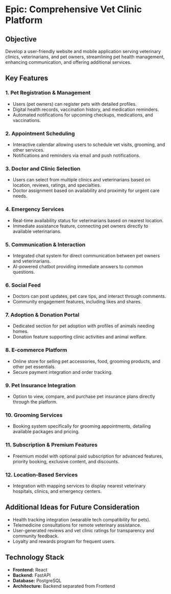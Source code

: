 
# Epic: Comprehensive Vet Clinic Platform

## Objective
Develop a user-friendly website and mobile application serving veterinary clinics, veterinarians, and pet owners, streamlining pet health management, enhancing communication, and offering additional services.

## Key Features

### 1. Pet Registration & Management
- Users (pet owners) can register pets with detailed profiles.
- Digital health records, vaccination history, and medication reminders.
- Automated notifications for upcoming checkups, medications, and vaccinations.

### 2. Appointment Scheduling
- Interactive calendar allowing users to schedule vet visits, grooming, and other services.
- Notifications and reminders via email and push notifications.

### 3. Doctor and Clinic Selection
- Users can select from multiple clinics and veterinarians based on location, reviews, ratings, and specialties.
- Doctor assignment based on availability and proximity for urgent care needs.

### 4. Emergency Services
- Real-time availability status for veterinarians based on nearest location.
- Immediate assistance feature, connecting pet owners directly to available veterinarians.

### 5. Communication & Interaction
- Integrated chat system for direct communication between pet owners and veterinarians.
- AI-powered chatbot providing immediate answers to common questions.

### 6. Social Feed
- Doctors can post updates, pet care tips, and interact through comments.
- Community engagement features, including likes and shares.

### 7. Adoption & Donation Portal
- Dedicated section for pet adoption with profiles of animals needing homes.
- Donation feature supporting clinic activities and animal welfare.

### 8. E-commerce Platform
- Online store for selling pet accessories, food, grooming products, and other pet essentials.
- Secure payment integration and order tracking.

### 9. Pet Insurance Integration
- Option to view, compare, and purchase pet insurance plans directly through the platform.

### 10. Grooming Services
- Booking system specifically for grooming appointments, detailing available packages and pricing.

### 11. Subscription & Premium Features
- Freemium model with optional paid subscription for advanced features, priority booking, exclusive content, and discounts.

### 12. Location-Based Services
- Integration with mapping services to display nearest veterinary hospitals, clinics, and emergency centers.

## Additional Ideas for Future Consideration
- Health tracking integration (wearable tech compatibility for pets).
- Telemedicine consultations for remote veterinary assistance.
- User-generated reviews and vet clinic ratings for transparency and community feedback.
- Loyalty and rewards program for frequent users.

## Technology Stack
- **Frontend:** React
- **Backend:** FastAPI
- **Database:** PostgreSQL
- **Architecture:** Backend separated from Frontend

